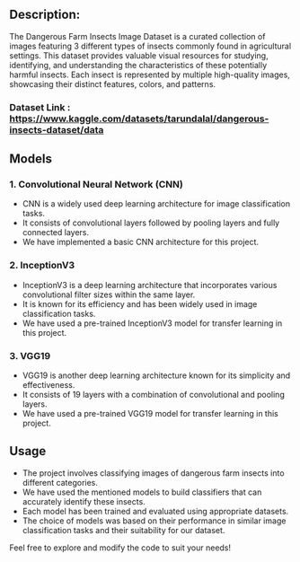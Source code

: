 ## Description:
The Dangerous Farm Insects Image Dataset is a curated collection of images featuring 3 different types of insects commonly found in agricultural settings. This dataset provides valuable visual resources for studying, identifying, and understanding the characteristics of these potentially harmful insects. Each insect is represented by multiple high-quality images, showcasing their distinct features, colors, and patterns.

### Dataset Link : https://www.kaggle.com/datasets/tarundalal/dangerous-insects-dataset/data

## Models
### 1. Convolutional Neural Network (CNN)
- CNN is a widely used deep learning architecture for image classification tasks.
- It consists of convolutional layers followed by pooling layers and fully connected layers.
- We have implemented a basic CNN architecture for this project.

### 2. InceptionV3
- InceptionV3 is a deep learning architecture that incorporates various convolutional filter sizes within the same layer.
- It is known for its efficiency and has been widely used in image classification tasks.
- We have used a pre-trained InceptionV3 model for transfer learning in this project.

### 3. VGG19
- VGG19 is another deep learning architecture known for its simplicity and effectiveness.
- It consists of 19 layers with a combination of convolutional and pooling layers.
- We have used a pre-trained VGG19 model for transfer learning in this project.

## Usage
- The project involves classifying images of dangerous farm insects into different categories.
- We have used the mentioned models to build classifiers that can accurately identify these insects.
- Each model has been trained and evaluated using appropriate datasets.
- The choice of models was based on their performance in similar image classification tasks and their suitability for our dataset.


Feel free to explore and modify the code to suit your needs!
